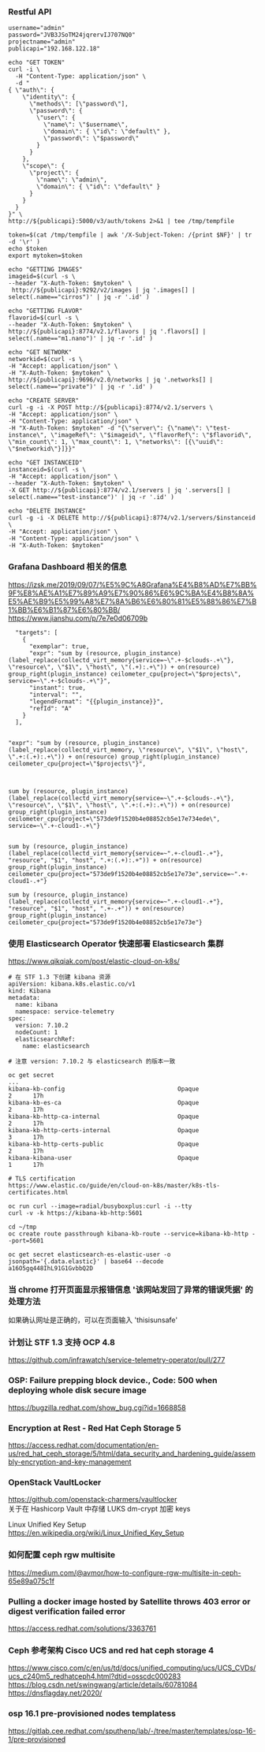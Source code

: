 ### Restful API
```
username="admin"
password="JVB3JSoTM24jqrervIJ707NQ0"
projectname="admin"
publicapi="192.168.122.18"

echo "GET TOKEN"
curl -i \
  -H "Content-Type: application/json" \
  -d "
{ \"auth\": {
    \"identity\": {
      \"methods\": [\"password\"],
      \"password\": {
        \"user\": {
          \"name\": \"$username\",
          \"domain\": { \"id\": \"default\" },
          \"password\": \"$password\"
        }
      }
    },
    \"scope\": {
      \"project\": {
        \"name\": \"admin\",
        \"domain\": { \"id\": \"default\" }
      }
    }
  }
}" \
http://${publicapi}:5000/v3/auth/tokens 2>&1 | tee /tmp/tempfile

token=$(cat /tmp/tempfile | awk '/X-Subject-Token: /{print $NF}' | tr -d '\r' )
echo $token
export mytoken=$token

echo "GETTING IMAGES"
imageid=$(curl -s \
--header "X-Auth-Token: $mytoken" \
 http://${publicapi}:9292/v2/images | jq '.images[] | select(.name=="cirros")' | jq -r '.id' )

echo "GETTING FLAVOR"
flavorid=$(curl -s \
--header "X-Auth-Token: $mytoken" \
http://${publicapi}:8774/v2.1/flavors | jq '.flavors[] | select(.name=="m1.nano")' | jq -r '.id' ) 

echo "GET NETWORK"
networkid=$(curl -s \
-H "Accept: application/json" \
-H "X-Auth-Token: $mytoken" \
http://${publicapi}:9696/v2.0/networks | jq '.networks[] | select(.name=="private")' | jq -r '.id' )

echo "CREATE SERVER"
curl -g -i -X POST http://${publicapi}:8774/v2.1/servers \
-H "Accept: application/json" \
-H "Content-Type: application/json" \
-H "X-Auth-Token: $mytoken" -d "{\"server\": {\"name\": \"test-instance\", \"imageRef\": \"$imageid\", \"flavorRef\": \"$flavorid\", \"min_count\": 1, \"max_count\": 1, \"networks\": [{\"uuid\": \"$networkid\"}]}}"

echo "GET INSTANCEID"
instanceid=$(curl -s \
-H "Accept: application/json" \
--header "X-Auth-Token: $mytoken" \
-X GET http://${publicapi}:8774/v2.1/servers | jq '.servers[] | select(.name=="test-instance")' | jq -r '.id' )

echo "DELETE INSTANCE"
curl -g -i -X DELETE http://${publicapi}:8774/v2.1/servers/$instanceid \
-H "Accept: application/json" \
-H "Content-Type: application/json" \
-H "X-Auth-Token: $mytoken" 
```

### Grafana Dashboard 相关的信息
https://izsk.me/2019/09/07/%E5%9C%A8Grafana%E4%B8%AD%E7%BB%9F%E8%AE%A1%E7%89%A9%E7%90%86%E6%9C%BA%E4%B8%8A%E5%AE%B9%E5%99%A8%E7%8A%B6%E6%80%81%E5%88%86%E7%B1%BB%E6%B1%87%E6%80%BB/<br>
https://www.jianshu.com/p/7e7e0d06709b
```
  "targets": [
    {
      "exemplar": true,
      "expr": "sum by (resource, plugin_instance) (label_replace(collectd_virt_memory{service=~\".+-$clouds-.+\"}, \"resource\", \"$1\", \"host\", \"(.+):.+\")) + on(resource) group_right(plugin_instance) ceilometer_cpu{project=\"$projects\", service=~\".+-$clouds-.+\"}",
      "instant": true,
      "interval": "",
      "legendFormat": "{{plugin_instance}}",
      "refId": "A"
    }
  ],


"expr": "sum by (resource, plugin_instance) (label_replace(collectd_virt_memory, \"resource\", \"$1\", \"host\", \".+:(.+):.+\")) + on(resource) group_right(plugin_instance) ceilometer_cpu{project=\"$projects\"}",



sum by (resource, plugin_instance) (label_replace(collectd_virt_memory{service=~\".+-$clouds-.+\"}, \"resource\", \"$1\", \"host\", \".+:(.+):.+\")) + on(resource) group_right(plugin_instance) ceilometer_cpu{project=\"573de9f1520b4e08852cb5e17e734ede\", service=~\".+-cloud1-.+\"}


sum by (resource, plugin_instance) (label_replace(collectd_virt_memory{service=~".+-cloud1-.+"}, "resource", "$1", "host", ".+:(.+):.+")) + on(resource) group_right(plugin_instance) ceilometer_cpu{project="573de9f1520b4e08852cb5e17e73e",service=~".+-cloud1-.+"}

sum by (resource, plugin_instance) (label_replace(collectd_virt_memory{service=~".+-cloud1-.+"}, "resource", "$1", "host", ".+-.+")) + on(resource) group_right(plugin_instance) ceilometer_cpu{project="573de9f1520b4e08852cb5e17e73e"}
```

### 使用 Elasticsearch Operator 快速部署 Elasticsearch 集群
https://www.qikqiak.com/post/elastic-cloud-on-k8s/
```
# 在 STF 1.3 下创建 kibana 资源
apiVersion: kibana.k8s.elastic.co/v1
kind: Kibana
metadata:
  name: kibana
  namespace: service-telemetry
spec:
  version: 7.10.2
  nodeCount: 1
  elasticsearchRef:
    name: elasticsearch

# 注意 version: 7.10.2 与 elasticsearch 的版本一致

oc get secret
...
kibana-kb-config                                Opaque                                2      17h
kibana-kb-es-ca                                 Opaque                                2      17h
kibana-kb-http-ca-internal                      Opaque                                2      17h
kibana-kb-http-certs-internal                   Opaque                                3      17h
kibana-kb-http-certs-public                     Opaque                                2      17h
kibana-kibana-user                              Opaque                                1      17h

# TLS certification
https://www.elastic.co/guide/en/cloud-on-k8s/master/k8s-tls-certificates.html

oc run curl --image=radial/busyboxplus:curl -i --tty
curl -v -k https://kibana-kb-http:5601

cd ~/tmp
oc create route passthrough kibana-kb-route --service=kibana-kb-http --port=5601 

oc get secret elasticsearch-es-elastic-user -o jsonpath='{.data.elastic}' | base64 --decode
a16O5gq448IhL91G1GvbbQ2D
```

### 当 chrome 打开页面显示报错信息 '该网站发回了异常的错误凭据' 的处理方法
如果确认网址是正确的，可以在页面输入 'thisisunsafe'

### 计划让 STF 1.3 支持 OCP 4.8
https://github.com/infrawatch/service-telemetry-operator/pull/277

### OSP: Failure prepping block device., Code: 500 when deploying whole disk secure image
https://bugzilla.redhat.com/show_bug.cgi?id=1668858

### Encryption at Rest - Red Hat Ceph Storage 5
https://access.redhat.com/documentation/en-us/red_hat_ceph_storage/5/html/data_security_and_hardening_guide/assembly-encryption-and-key-management

### OpenStack VaultLocker
https://github.com/openstack-charmers/vaultlocker<br>
关于在 Hashicorp Vault 中存储 LUKS dm-crypt 加密 keys

Linux Unified Key Setup
https://en.wikipedia.org/wiki/Linux_Unified_Key_Setup<br>

### 如何配置 ceph rgw multisite
https://medium.com/@avmor/how-to-configure-rgw-multisite-in-ceph-65e89a075c1f

### Pulling a docker image hosted by Satellite throws 403 error or digest verification failed error
https://access.redhat.com/solutions/3363761

### Ceph 参考架构 Cisco UCS and red hat ceph storage 4
https://www.cisco.com/c/en/us/td/docs/unified_computing/ucs/UCS_CVDs/ucs_c240m5_redhatceph4.html?dtid=osscdc000283<br>
https://blog.csdn.net/swingwang/article/details/60781084<br>
https://dnsflagday.net/2020/<br>

### osp 16.1 pre-provisioned nodes templatess
https://gitlab.cee.redhat.com/sputhenp/lab/-/tree/master/templates/osp-16-1/pre-provisioned